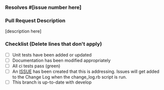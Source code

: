 ### Resolves #[issue number here]

### Pull Request Description

[description here]

### Checklist (Delete lines that don't apply)

- [ ] Unit tests have been added or updated
- [ ] Documentation has been modified appropriately
- [ ] All ci tests pass (green)
- [ ] An [ISSUE](https://github.com/urbanopt/urbanopt-reporting-gem/issues) has been created that this is addressing. Issues will get added to the Change Log when the change_log.rb script is run.
- [ ] This branch is up-to-date with develop
